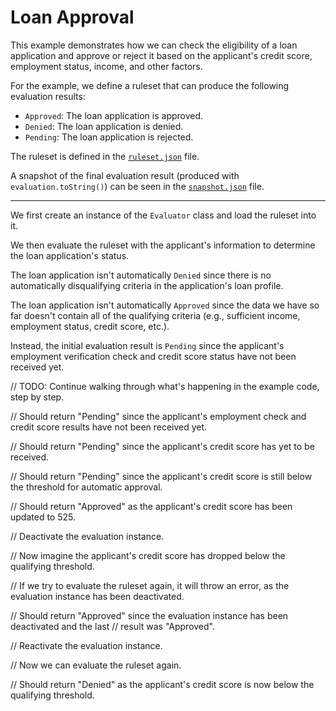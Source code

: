 # Loan Approval

This example demonstrates how we can check the eligibility of a loan application and approve or reject it based on the applicant's credit score, employment status, income, and other factors.

For the example, we define a ruleset that can produce the following evaluation results:

- `Approved`: The loan application is approved.
- `Denied`: The loan application is denied.
- `Pending`: The loan application is rejected.

The ruleset is defined in the [`ruleset.json`](./ruleset.json) file.

A snapshot of the final evaluation result (produced with `evaluation.toString()`)
can be seen in the [`snapshot.json`](./snapshot.json) file.

---

We first create an instance of the `Evaluator` class and load the ruleset into it.

We then evaluate the ruleset with the applicant's information to determine the loan application's status.

The loan application isn't automatically `Denied` since there is no automatically disqualifying criteria in the application's loan profile.

The loan application isn't automatically `Approved` since the data we have so far doesn't contain all of the qualifying criteria (e.g., sufficient income, employment status, credit score, etc.).

Instead, the initial evaluation result is `Pending` since the applicant's employment verification check and credit score status have not been received yet.

// TODO: Continue walking through what's happening in the example code, step by step.

// Should return "Pending" since the applicant's employment check and credit score results have not been received yet.

// Should return "Pending" since the applicant's credit score has yet to be received.

// Should return "Pending" since the applicant's credit score is still below the threshold for automatic approval.

// Should return "Approved" as the applicant's credit score has been updated to 525.

// Deactivate the evaluation instance.

// Now imagine the applicant's credit score has dropped below the qualifying threshold.

// If we try to evaluate the ruleset again, it will throw an error, as the evaluation instance has been deactivated.

// Should return "Approved" since the evaluation instance has been deactivated and the last
// result was "Approved".

// Reactivate the evaluation instance.

// Now we can evaluate the ruleset again.

// Should return "Denied" as the applicant's credit score is now below the qualifying threshold.
